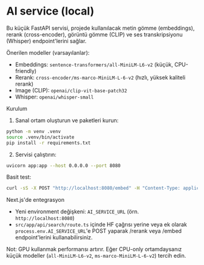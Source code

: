 # AI service (local)

Bu küçük FastAPI servisi, projede kullanılacak metin gömme (embeddings), rerank (cross-encoder), görüntü gömme (CLIP) ve ses transkripsiyonu (Whisper) endpoint'lerini sağlar.

Önerilen modeller (varsayılanlar):
- Embeddings: `sentence-transformers/all-MiniLM-L6-v2` (küçük, CPU-friendly)
- Rerank: `cross-encoder/ms-marco-MiniLM-L-6-v2` (hızlı, yüksek kaliteli rerank)
- Image (CLIP): `openai/clip-vit-base-patch32`
- Whisper: `openai/whisper-small`

Kurulum

1. Sanal ortam oluşturun ve paketleri kurun:

```bash
python -m venv .venv
source .venv/bin/activate
pip install -r requirements.txt
```

2. Servisi çalıştırın:

```bash
uvicorn app:app --host 0.0.0.0 --port 8080
```

Basit test:

```bash
curl -sS -X POST "http://localhost:8080/embed" -H "Content-Type: application/json" -d '{"texts":["merhaba dünya", "iklim değişikliği"]}'
```

Next.js'de entegrasyon

- Yeni environment değişkeni: `AI_SERVICE_URL` (örn. `http://localhost:8080`)
- `src/app/api/search/route.ts` içinde HF çağrısı yerine veya ek olarak `process.env.AI_SERVICE_URL`'e POST yaparak /rerank veya /embed endpoint'lerini kullanabilirsiniz.

Not: GPU kullanmak performansı artırır. Eğer CPU-only ortamdaysanız küçük modeller (`all-MiniLM-L6-v2`, `ms-marco-MiniLM-L-6-v2`) tercih edin.
